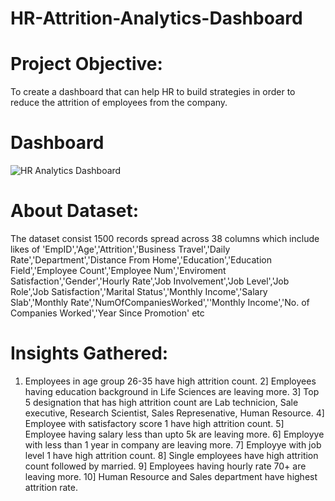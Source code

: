 # HR-Attrition-Analytics-Dashboard
# Project Objective:
To create a dashboard that can help HR to build strategies in order to reduce the attrition of employees from the company.

# Dashboard
![HR Analytics Dashboard](https://github.com/user-attachments/assets/a759de15-cd79-42a7-837f-0856e7bca361)


# About Dataset:
The dataset consist 1500 records spread across 38 columns which include likes of 'EmpID','Age','Attrition','Business Travel','Daily Rate','Department','Distance From Home','Education','Education Field','Employee Count','Employee Num','Enviroment Satisfaction','Gender','Hourly Rate','Job Involvement','Job Level','Job Role','Job Satisfaction','Marital Status','Monthly Income','Salary Slab','Monthly Rate','NumOfCompaniesWorked',''Monthly Income','No. of Companies Worked','Year Since Promotion' etc

# Insights Gathered:
1. Employees in age group 26-35 have high attrition count.
2] Employees having education background in Life Sciences are leaving more.
3] Top 5 designation that has high attrition count are Lab technicion, Sale executive, Research Scientist, Sales Represenative, Human Resource.
4] Employee with satisfactory score 1 have high attrition count.
5] Employee having salary less than upto 5k are leaving more.
6] Employye with less than 1 year in company are leaving more.
7] Employye with job level 1 have high attrition count.
8] Single employees have high attrition count followed by married.
9] Employees having hourly rate 70+ are leaving more.
10] Human Resource and Sales department have highest attrition rate.
